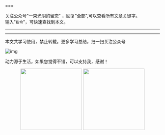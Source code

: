 

===


关注公众号"一束光阴的留恋" ，回复"全部",可以查看所有文章关键字。    
输入"`指令`"，可快速查找到本文。



---
> 




---
本文共学习使用，禁止转载。更多学习总结，扫一扫关注公众号

![img](../images/公众号.jpg)



动力源于生活，如果您觉得不错，可以支持我，感谢！
<center class="half">
    <img src="../images/收钱码-微信.png" width="200"/>
    <img src="../images/收钱码-支付宝.jpg" width="200"/>
</center>
